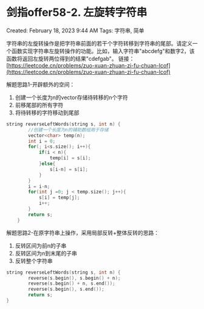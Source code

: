 # 剑指offer58-2. 左旋转字符串

Created: February 18, 2023 9:44 AM
Tags: 字符串, 简单

字符串的左旋转操作是把字符串前面的若干个字符转移到字符串的尾部。请定义一个函数实现字符串左旋转操作的功能。比如，输入字符串"abcdefg"和数字2，该函数将返回左旋转两位得到的结果"cdefgab"。
链接：[https://leetcode.cn/problems/zuo-xuan-zhuan-zi-fu-chuan-lcof](https://leetcode.cn/problems/zuo-xuan-zhuan-zi-fu-chuan-lcof)

解题思路1-开辟额外的空间：

1. 创建一个长度为n的vector存储待转移的n个字符
2. 前移尾部的所有字符
3. 将待转移的字符移动到尾部

```cpp
string reverseLeftWords(string s, int n) {
        //创建一个长度为n的辅助数组用于存储
        vector<char> temp(n);
        int i = 0;
        for(; i<s.size(); i++){
            if(i < n){
                temp[i] = s[i];
            }else{
                s[i-n] = s[i];
            }
        }
        i = i-n;
        for(int j =0; j < temp.size(); j++){
            s[i] = temp[j];
            i++;
        }
        return s;
    }
```

解题思路2-在原字符串上操作，采用局部反转+整体反转的思路：

1. 反转区间为前n的子串
2. 反转区间为n到末尾的子串
3. 反转整个字符串

```cpp
string reverseLeftWords(string s, int n) {
        reverse(s.begin(), s.begin() + n);
        reverse(s.begin() + n, s.end());
        reverse(s.begin(), s.end());
        return s;
}
```